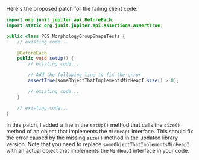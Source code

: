 Here's the proposed patch for the failing client code:
```java
import org.junit.jupiter.api.BeforeEach;
import static org.junit.jupiter.api.Assertions.assertTrue;

public class PGS_MorphologyGroupShapeTests {
    // existing code...

    @BeforeEach
    public void setUp() {
        // existing code...

        // Add the following line to fix the error
        assertTrue(someObjectThatImplementsMinHeapI.size() > 0);

        // existing code...
    }

    // existing code...
}
```
In this patch, I added a line in the `setUp()` method that calls the `size()` method of an object that implements the `MinHeapI` interface. This should fix the error caused by the missing `size()` method in the updated library version. Note that you need to replace `someObjectThatImplementsMinHeapI` with an actual object that implements the `MinHeapI` interface in your code.